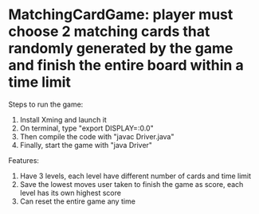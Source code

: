 # MatchingCardGame: player must choose 2 matching cards that randomly generated by the game and finish the entire board within a time limit

Steps to run the game:
  1. Install Xming and launch it
  2. On terminal, type "export DISPLAY=:0.0"
  3. Then compile the code with "javac Driver.java"
  4. Finally, start the game with "java Driver"
  
Features:
  1. Have 3 levels, each level have different number of cards and time limit
  2. Save the lowest moves user taken to finish the game as score, each level has its own highest score
  3. Can reset the entire game any time
